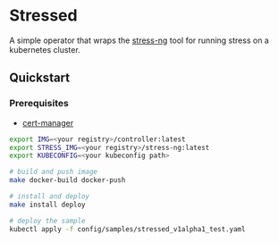 # Stressed
A simple operator that wraps the [stress-ng](https://wiki.ubuntu.com/Kernel/Reference/stress-ng) tool for running stress on a kubernetes cluster.

## Quickstart

### Prerequisites
- [cert-manager](https://docs.cert-manager.io/en/latest/getting-started/install/kubernetes.html)

``` bash
export IMG=<your registry>/controller:latest
export STRESS_IMG=<your registry>/stress-ng:latest
export KUBECONFIG=<your kubeconfig path>

# build and push image
make docker-build docker-push

# install and deploy
make install deploy

# deploy the sample
kubectl apply -f config/samples/stressed_v1alpha1_test.yaml
```
